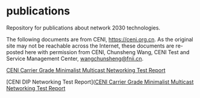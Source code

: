 # publications
Repository for publications about network 2030 technologies.

The following documents are from CENI, https://ceni.org.cn.
As the original site may not be reachable across the Internet,
these documents are re-posted here with permission from CENI,
Chunsheng Wang, CENI Test and Service Management Center, wangchunsheng@fnii.cn.

  [CENI Carrier Grade Minimalist Multicast Networking Test Report](https://raw.githubusercontent.com/network2030/publications/main/CENI_Carrier_Grade_Minimalist_Multicast_Networking_Test_Report.pdf)

  [CENI DIP Networking Test Report]([CENI Carrier Grade Minimalist Multicast Networking Test Report](https://raw.githubusercontent.com/network2030/publications/main/CENI_DIP_Networking_Test_Report.pdf)
